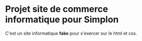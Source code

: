 # Projet site de commerce informatique pour Simplon

C'est un site informatique **fake** pour s'exercer sur le html et css.
